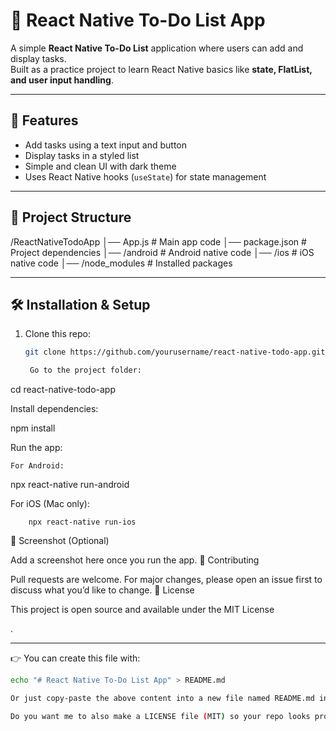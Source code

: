 # 📝 React Native To-Do List App

A simple **React Native To-Do List** application where users can add and display tasks.  
Built as a practice project to learn React Native basics like **state, FlatList, and user input handling**.

---

## 🚀 Features
- Add tasks using a text input and button
- Display tasks in a styled list
- Simple and clean UI with dark theme
- Uses React Native hooks (`useState`) for state management

---

## 📂 Project Structure

/ReactNativeTodoApp
│── App.js # Main app code
│── package.json # Project dependencies
│── /android # Android native code
│── /ios # iOS native code
│── /node_modules # Installed packages


---

## 🛠️ Installation & Setup

1. Clone this repo:
   ```bash
   git clone https://github.com/yourusername/react-native-todo-app.git

    Go to the project folder:

cd react-native-todo-app

Install dependencies:

npm install

Run the app:

    For Android:

npx react-native run-android

For iOS (Mac only):

        npx react-native run-ios

📸 Screenshot (Optional)

Add a screenshot here once you run the app.
🤝 Contributing

Pull requests are welcome. For major changes, please open an issue first to discuss what you’d like to change.
📜 License

This project is open source and available under the MIT License

.


---

👉 You can create this file with:  
```bash
echo "# React Native To-Do List App" > README.md

Or just copy-paste the above content into a new file named README.md in your project root.

Do you want me to also make a LICENSE file (MIT) so your repo looks professional?